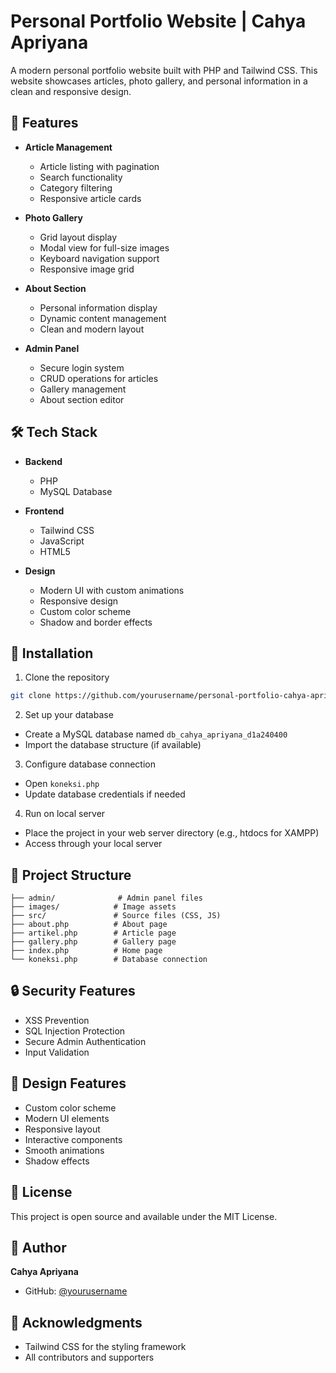 # Personal Portfolio Website | Cahya Apriyana

A modern personal portfolio website built with PHP and Tailwind CSS. This website showcases articles, photo gallery, and personal information in a clean and responsive design.

## 🌟 Features

- **Article Management**

  - Article listing with pagination
  - Search functionality
  - Category filtering
  - Responsive article cards

- **Photo Gallery**

  - Grid layout display
  - Modal view for full-size images
  - Keyboard navigation support
  - Responsive image grid

- **About Section**

  - Personal information display
  - Dynamic content management
  - Clean and modern layout

- **Admin Panel**
  - Secure login system
  - CRUD operations for articles
  - Gallery management
  - About section editor

## 🛠️ Tech Stack

- **Backend**

  - PHP
  - MySQL Database

- **Frontend**

  - Tailwind CSS
  - JavaScript
  - HTML5

- **Design**
  - Modern UI with custom animations
  - Responsive design
  - Custom color scheme
  - Shadow and border effects

## 🚀 Installation

1. Clone the repository

```bash
git clone https://github.com/yourusername/personal-portfolio-cahya-apriyana.git
```

2. Set up your database

- Create a MySQL database named `db_cahya_apriyana_d1a240400`
- Import the database structure (if available)

3. Configure database connection

- Open `koneksi.php`
- Update database credentials if needed

4. Run on local server

- Place the project in your web server directory (e.g., htdocs for XAMPP)
- Access through your local server

## 📁 Project Structure

```
├── admin/              # Admin panel files
├── images/            # Image assets
├── src/               # Source files (CSS, JS)
├── about.php          # About page
├── artikel.php        # Article page
├── gallery.php        # Gallery page
├── index.php          # Home page
└── koneksi.php        # Database connection
```

## 🔒 Security Features

- XSS Prevention
- SQL Injection Protection
- Secure Admin Authentication
- Input Validation

## 🎨 Design Features

- Custom color scheme
- Modern UI elements
- Responsive layout
- Interactive components
- Smooth animations
- Shadow effects

## 📝 License

This project is open source and available under the MIT License.

## 👤 Author

**Cahya Apriyana**

- GitHub: [@yourusername](https://github.com/yourusername)

## 🙏 Acknowledgments

- Tailwind CSS for the styling framework
- All contributors and supporters
